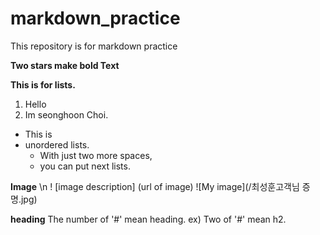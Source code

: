 # markdown_practice
This repository is for markdown practice

**Two stars make bold Text**

**This is for lists.**
1. Hello
2. Im seonghoon Choi.
 
* This is
* unordered lists.
  * With just two more spaces,
  * you can put next lists.

**Image** \n
!
[image description]
(url of image)
![My image](/최성훈고객님 증명.jpg)

**heading**
The number of '#' mean heading.
ex) Two of '#' mean h2.

